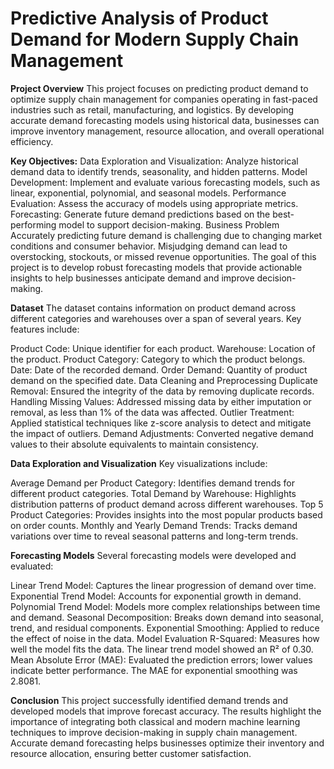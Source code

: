 # Predictive Analysis of Product Demand for Modern Supply Chain Management

**Project Overview**
This project focuses on predicting product demand to optimize supply chain management for companies operating in fast-paced industries such as retail, manufacturing, and logistics. By developing accurate demand forecasting models using historical data, businesses can improve inventory management, resource allocation, and overall operational efficiency.

**Key Objectives:**
Data Exploration and Visualization: Analyze historical demand data to identify trends, seasonality, and hidden patterns.
Model Development: Implement and evaluate various forecasting models, such as linear, exponential, polynomial, and seasonal models.
Performance Evaluation: Assess the accuracy of models using appropriate metrics.
Forecasting: Generate future demand predictions based on the best-performing model to support decision-making.
Business Problem
Accurately predicting future demand is challenging due to changing market conditions and consumer behavior. Misjudging demand can lead to overstocking, stockouts, or missed revenue opportunities. The goal of this project is to develop robust forecasting models that provide actionable insights to help businesses anticipate demand and improve decision-making.

**Dataset**
The dataset contains information on product demand across different categories and warehouses over a span of several years. Key features include:

Product Code: Unique identifier for each product.
Warehouse: Location of the product.
Product Category: Category to which the product belongs.
Date: Date of the recorded demand.
Order Demand: Quantity of product demand on the specified date.
Data Cleaning and Preprocessing
Duplicate Removal: Ensured the integrity of the data by removing duplicate records.
Handling Missing Values: Addressed missing data by either imputation or removal, as less than 1% of the data was affected.
Outlier Treatment: Applied statistical techniques like z-score analysis to detect and mitigate the impact of outliers.
Demand Adjustments: Converted negative demand values to their absolute equivalents to maintain consistency.

**Data Exploration and Visualization**
Key visualizations include:

Average Demand per Product Category: Identifies demand trends for different product categories.
Total Demand by Warehouse: Highlights distribution patterns of product demand across different warehouses.
Top 5 Product Categories: Provides insights into the most popular products based on order counts.
Monthly and Yearly Demand Trends: Tracks demand variations over time to reveal seasonal patterns and long-term trends.

**Forecasting Models**
Several forecasting models were developed and evaluated:

Linear Trend Model: Captures the linear progression of demand over time.
Exponential Trend Model: Accounts for exponential growth in demand.
Polynomial Trend Model: Models more complex relationships between time and demand.
Seasonal Decomposition: Breaks down demand into seasonal, trend, and residual components.
Exponential Smoothing: Applied to reduce the effect of noise in the data.
Model Evaluation
R-Squared: Measures how well the model fits the data. The linear trend model showed an R² of 0.30.
Mean Absolute Error (MAE): Evaluated the prediction errors; lower values indicate better performance. The MAE for exponential smoothing was 2.8081.

**Conclusion**
This project successfully identified demand trends and developed models that improve forecast accuracy. The results highlight the importance of integrating both classical and modern machine learning techniques to improve decision-making in supply chain management. Accurate demand forecasting helps businesses optimize their inventory and resource allocation, ensuring better customer satisfaction.

